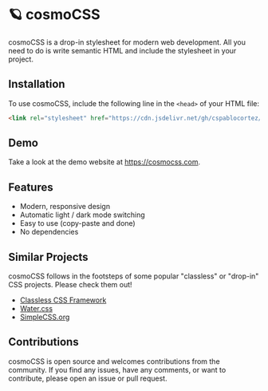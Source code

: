 # 🪐 cosmoCSS

cosmoCSS is a drop-in stylesheet for modern web development. All you need to do is write semantic HTML and include the stylesheet in your project.

## Installation

To use cosmoCSS, include the following line in the `<head>` of your HTML file:

```html
<link rel="stylesheet" href="https://cdn.jsdelivr.net/gh/cspablocortez/cosmocss@refs/heads/main/cosmo.min.css" />
```

## Demo

Take a look at the demo website at <https://cosmocss.com>.

## Features

- Modern, responsive design
- Automatic light / dark mode switching
- Easy to use (copy-paste and done)
- No dependencies

## Similar Projects

cosmoCSS follows in the footsteps of some popular "classless" or "drop-in" CSS projects. Please check them out!

- [Classless CSS Framework](https://github.com/DigitallyTailored/Classless.css)
- [Water.css](https://watercss.kognise.dev/)
- [SimpleCSS.org](https://simplecss.org/)

## Contributions

cosmoCSS is open source and welcomes contributions from the community. If you find any issues, have any comments, or want to contribute, please open an issue or pull request.
